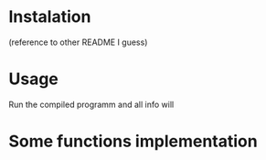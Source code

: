 # Instalation
(reference to other README I guess)
# Usage
Run the compiled programm and all info will 
# Some functions implementation
